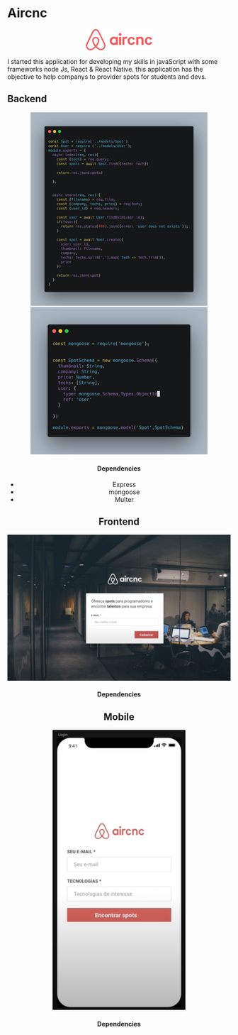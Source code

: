 # **Aircnc**

<div style="text-align:center"><img src="img/logo.png" width ="150" /></div>

I started this application for developing my skills in javaScript with some frameworks node Js, React & React Native. this application has the objective to help companys to provider spots for students and devs. 




</div>


## Backend

<div style="text-align:center"><img src="img/Controller.png" width ="400" />
<div style="text-align:center"><img src="img/Model.png" width ="400" />

#### Dependencies
  * Express
  * mongoose
  * Multer

## Frontend
<div style="text-align:center"><img src="img/web.png" width ="700" >

#### Dependencies


## Mobile

<div style="text-align:center"><img src="img/mobile.png" width ="300" />

#### Dependencies